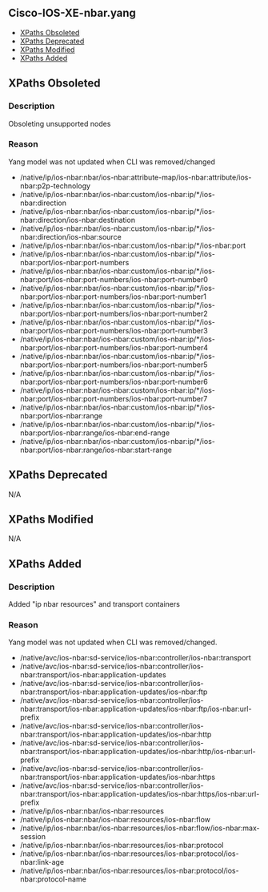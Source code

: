 ## Cisco-IOS-XE-nbar.yang

- [XPaths Obsoleted](#xpaths-obsoleted)
- [XPaths Deprecated](#xpaths-deprecated)
- [XPaths Modified](#xpaths-modified)
- [XPaths Added](#xpaths-added)

## XPaths Obsoleted

### Description
Obsoleting unsupported nodes

### Reason
Yang model was not updated when CLI was removed/changed

- /native/ip/ios-nbar:nbar/ios-nbar:attribute-map/ios-nbar:attribute/ios-nbar:p2p-technology
- /native/ip/ios-nbar:nbar/ios-nbar:custom/ios-nbar:ip/*/ios-nbar:direction
- /native/ip/ios-nbar:nbar/ios-nbar:custom/ios-nbar:ip/*/ios-nbar:direction/ios-nbar:destination
- /native/ip/ios-nbar:nbar/ios-nbar:custom/ios-nbar:ip/*/ios-nbar:direction/ios-nbar:source
- /native/ip/ios-nbar:nbar/ios-nbar:custom/ios-nbar:ip/*/ios-nbar:port
- /native/ip/ios-nbar:nbar/ios-nbar:custom/ios-nbar:ip/*/ios-nbar:port/ios-nbar:port-numbers
- /native/ip/ios-nbar:nbar/ios-nbar:custom/ios-nbar:ip/*/ios-nbar:port/ios-nbar:port-numbers/ios-nbar:port-number0
- /native/ip/ios-nbar:nbar/ios-nbar:custom/ios-nbar:ip/*/ios-nbar:port/ios-nbar:port-numbers/ios-nbar:port-number1
- /native/ip/ios-nbar:nbar/ios-nbar:custom/ios-nbar:ip/*/ios-nbar:port/ios-nbar:port-numbers/ios-nbar:port-number2
- /native/ip/ios-nbar:nbar/ios-nbar:custom/ios-nbar:ip/*/ios-nbar:port/ios-nbar:port-numbers/ios-nbar:port-number3
- /native/ip/ios-nbar:nbar/ios-nbar:custom/ios-nbar:ip/*/ios-nbar:port/ios-nbar:port-numbers/ios-nbar:port-number4
- /native/ip/ios-nbar:nbar/ios-nbar:custom/ios-nbar:ip/*/ios-nbar:port/ios-nbar:port-numbers/ios-nbar:port-number5
- /native/ip/ios-nbar:nbar/ios-nbar:custom/ios-nbar:ip/*/ios-nbar:port/ios-nbar:port-numbers/ios-nbar:port-number6
- /native/ip/ios-nbar:nbar/ios-nbar:custom/ios-nbar:ip/*/ios-nbar:port/ios-nbar:port-numbers/ios-nbar:port-number7
- /native/ip/ios-nbar:nbar/ios-nbar:custom/ios-nbar:ip/*/ios-nbar:port/ios-nbar:range
- /native/ip/ios-nbar:nbar/ios-nbar:custom/ios-nbar:ip/*/ios-nbar:port/ios-nbar:range/ios-nbar:end-range
- /native/ip/ios-nbar:nbar/ios-nbar:custom/ios-nbar:ip/*/ios-nbar:port/ios-nbar:range/ios-nbar:start-range

## XPaths Deprecated

N/A

## XPaths Modified

N/A

## XPaths Added

### Description
Added "ip nbar resources" and transport containers

### Reason
Yang model was not updated when CLI was removed/changed.

- /native/avc/ios-nbar:sd-service/ios-nbar:controller/ios-nbar:transport
- /native/avc/ios-nbar:sd-service/ios-nbar:controller/ios-nbar:transport/ios-nbar:application-updates
- /native/avc/ios-nbar:sd-service/ios-nbar:controller/ios-nbar:transport/ios-nbar:application-updates/ios-nbar:ftp
- /native/avc/ios-nbar:sd-service/ios-nbar:controller/ios-nbar:transport/ios-nbar:application-updates/ios-nbar:ftp/ios-nbar:url-prefix
- /native/avc/ios-nbar:sd-service/ios-nbar:controller/ios-nbar:transport/ios-nbar:application-updates/ios-nbar:http
- /native/avc/ios-nbar:sd-service/ios-nbar:controller/ios-nbar:transport/ios-nbar:application-updates/ios-nbar:http/ios-nbar:url-prefix
- /native/avc/ios-nbar:sd-service/ios-nbar:controller/ios-nbar:transport/ios-nbar:application-updates/ios-nbar:https
- /native/avc/ios-nbar:sd-service/ios-nbar:controller/ios-nbar:transport/ios-nbar:application-updates/ios-nbar:https/ios-nbar:url-prefix
- /native/ip/ios-nbar:nbar/ios-nbar:resources
- /native/ip/ios-nbar:nbar/ios-nbar:resources/ios-nbar:flow
- /native/ip/ios-nbar:nbar/ios-nbar:resources/ios-nbar:flow/ios-nbar:max-session
- /native/ip/ios-nbar:nbar/ios-nbar:resources/ios-nbar:protocol
- /native/ip/ios-nbar:nbar/ios-nbar:resources/ios-nbar:protocol/ios-nbar:link-age
- /native/ip/ios-nbar:nbar/ios-nbar:resources/ios-nbar:protocol/ios-nbar:protocol-name





